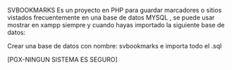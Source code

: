 SVBOOKMARKS Es un proyecto en PHP para guardar marcadores o sitios vistados frecuentemente
en una base de datos MYSQL , se puede usar mostrar en xampp siempre y cuando hayas importado la siguiente base de datos:

Crear una base de datos con nombre: svbookmarks
e importa todo el .sql

[PGX-NINGUN SISTEMA ES SEGURO]
